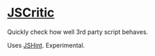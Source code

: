 # [JSCritic](http://jscritic.com)

Quickly check how well 3rd party script behaves.

Uses [JSHint](http://jshint.com/). Experimental.

